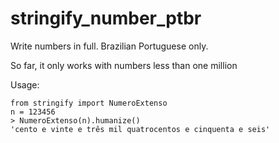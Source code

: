 # stringify_number_ptbr
Write numbers in full. Brazilian Portuguese only.

So far, it only works with numbers less than one million

Usage:
```
from stringify import NumeroExtenso
n = 123456                                                                                                             > NumeroExtenso(n).humanize()
'cento e vinte e três mil quatrocentos e cinquenta e seis'
```
